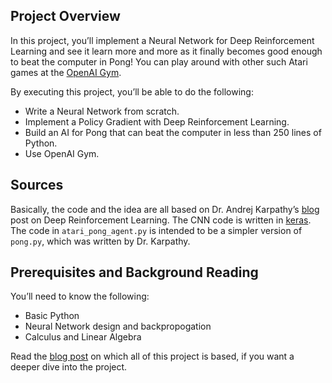 ## Project Overview
In this project, you’ll implement a Neural Network for Deep Reinforcement Learning and see it learn more and more as it finally becomes good enough to beat the computer in Pong! You can play around with other such Atari games at the [OpenAI Gym](https://gym.openai.com/).

By executing this project, you’ll be able to do the following:

+ Write a Neural Network from scratch.
+ Implement a Policy Gradient with Deep Reinforcement Learning.
+ Build an AI for Pong that can beat the computer in less than 250 lines of Python.
+ Use OpenAI Gym.

## Sources
Basically, the code and the idea are all based on Dr. Andrej Karpathy’s [blog](http://karpathy.github.io/2016/05/31/rl/) post on Deep Reinforcement Learning. The CNN code is written in [keras](https://github.com/fchollet/keras). The code in ```atari_pong_agent.py``` is intended to be a simpler version of ```pong.py```, which was written by Dr. Karpathy.

## Prerequisites and Background Reading
You’ll need to know the following:

- Basic Python
- Neural Network design and backpropogation
- Calculus and Linear Algebra

Read the [blog post](http://karpathy.github.io/2016/05/31/rl/) on which all of this project is based, if you want a deeper dive into the project.
